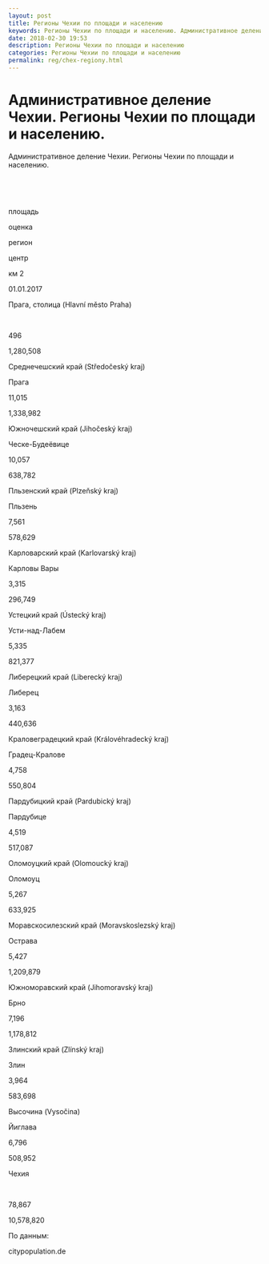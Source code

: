 ```yaml
---
layout: post
title: Регионы Чехии по площади и населению 
keywords: Регионы Чехии по площади и населению. Административное деление.
date: 2018-02-30 19:53
description: Регионы Чехии по площади и населению
categories: Регионы Чехии по площади и населению
permalink: reg/chex-regiony.html
---
```


# Административное деление Чехии. Регионы Чехии по площади и населению.


Административное деление Чехии. Регионы Чехии по площади и населению.








 


 


площадь


оценка






регион


центр


км
2


01.01.2017






Прага, столица (Hlavní město Praha)


 


496


1,280,508






Среднечешский край (Středočeský kraj)


Прага


11,015


1,338,982






Южночешский край (Jihočeský kraj)


Ческе-Будеёвице


10,057


638,782






Пльзенский край (Plzeňský kraj)


Пльзень


7,561


578,629






Карловарский край (Karlovarský kraj)


Карловы Вары


3,315


296,749






Устецкий край (Ústecký kraj)


Усти-над-Лабем


5,335


821,377






Либерецкий край (Liberecký kraj)


Либерец


3,163


440,636






Краловеградецкий край (Královéhradecký kraj)


Градец-Кралове


4,758


550,804






Пардубицкий край (Pardubický kraj)


Пардубице


4,519


517,087






Оломоуцкий край (Olomoucký kraj)


Оломоуц


5,267


633,925






Моравскосилезский край (Moravskoslezský kraj)


Острава


5,427


1,209,879






Южноморавский край (Jihomoravský kraj)


Брно


7,196


1,178,812






Злинский край (Zlínský kraj)


Злин


3,964


583,698






Высочина (Vysočina)


Йиглава


6,796


508,952






Чехия


 


78,867


10,578,820








По данным:


citypopulation.de



		
